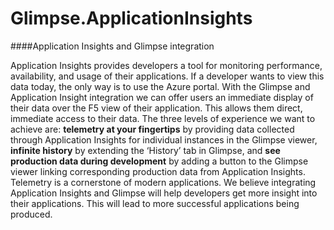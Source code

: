 # Glimpse.ApplicationInsights

####Application Insights and Glimpse integration

Application Insights provides developers a tool for monitoring performance, availability, and usage of their applications. If a developer wants to view this data today, the only way is to use the Azure portal. With the Glimpse and Application Insight integration we can offer users an immediate display of their data over the F5 view of their application. This allows them direct, immediate access to their data. The three levels of experience we want to achieve are: **telemetry at your fingertips** by providing data collected through Application Insights for individual instances in the Glimpse viewer, **infinite history** by extending the ‘History’ tab in Glimpse, and **see production data during development** by adding a button to the Glimpse viewer linking corresponding production data from Application Insights. Telemetry is a cornerstone of modern applications. We believe integrating Application Insights and Glimpse will help developers get more insight into their applications. This will lead to more successful applications being produced.

